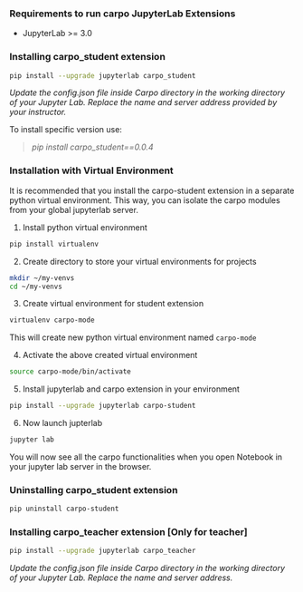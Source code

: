 
### Requirements to run carpo JupyterLab Extensions

* JupyterLab >= 3.0

### Installing **carpo_student** extension

```bash
pip install --upgrade jupyterlab carpo_student
```

*Update the config.json file inside Carpo directory in the working directory of your Jupyter Lab.
Replace the name and server address provided by your instructor.*

To install specific version use:

>*pip install carpo_student==0.0.4*

### Installation with Virtual Environment
It is recommended that you install the carpo-student extension in a separate python virtual environment. This way, you can isolate the carpo modules from your global jupyterlab server.

1. Install python virtual environment
```bash
pip install virtualenv
```
2. Create directory to store your virtual environments for projects
```bash
mkdir ~/my-venvs
cd ~/my-venvs
```
3. Create virtual environment for student extension
```bash
virtualenv carpo-mode
```
This will create new python virtual environment named `carpo-mode`

4. Activate the above created virtual environment
```bash
source carpo-mode/bin/activate
```

5. Install jupyterlab and carpo extension in your environment
```bash
pip install --upgrade jupyterlab carpo-student
```
6. Now launch  jupterlab
```bash
jupyter lab
```
You will now see all the carpo functionalities when you open Notebook in your jupyter lab server in the browser.

### Uninstalling **carpo_student** extension
 ```bash
pip uninstall carpo-student
```
### Installing **carpo_teacher** extension [Only for teacher]

```bash
pip install --upgrade jupyterlab carpo_teacher

```

*Update the config.json file inside Carpo directory in the working directory of your Jupyter Lab.
Replace the name and server address.*


